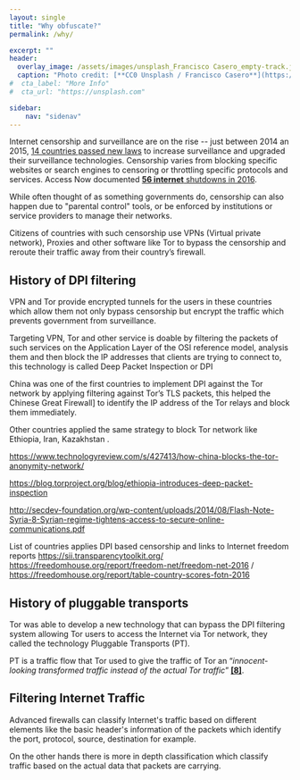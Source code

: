 ```yaml
---
layout: single
title: "Why obfuscate?"
permalink: /why/

excerpt: ""
header:
  overlay_image: /assets/images/unsplash_Francisco Casero_empty-track.jpg
  caption: "Photo credit: [**CC0 Unsplash / Francisco Casero**](https://unsplash.com)"
#  cta_label: "More Info"
#  cta_url: "https://unsplash.com"

sidebar:
    nav: "sidenav"
---
```


Internet censorship and surveillance are on the rise -- just between 2014 an 2015, [14 countries passed new laws](https://freedomhouse.org/report/freedom-net/freedom-net-2015) to increase surveillance and upgraded their surveillance technologies. Censorship varies from blocking specific websites or search engines to censoring or throttling specific protocols and services. Access Now documented [**56 internet** shutdowns in 2016](https://www.accessnow.org/keepiton/).

While often thought of as something governments do, censorship can also happen due to "parental control" tools, or be enforced by institutions or service providers to manage their networks.  

Citizens of countries with such censorship use VPNs (Virtual private network), Proxies and other software like Tor to bypass the censorship and reroute their traffic away from their country’s firewall.


## History of DPI filtering

VPN and Tor provide encrypted tunnels for the users in these countries which allow them not only bypass censorship but encrypt the traffic which prevents government from surveillance.

Targeting VPN, Tor and other service is doable by filtering the packets of such services on the Application Layer of the OSI reference model, analysis them and then block the IP addresses that clients are trying to connect to, this technology is called Deep Packet Inspection or DPI

China was one of the first countries to implement DPI against the Tor network by applying filtering against Tor’s TLS packets, this helped the Chinese Great Firewall] to identify the IP address of the Tor relays and
block them immediately.

Other countries applied the same strategy to block Tor network like Ethiopia, Iran, Kazakhstan .

https://www.technologyreview.com/s/427413/how-china-blocks-the-tor-anonymity-network/

https://blog.torproject.org/blog/ethiopia-introduces-deep-packet-inspection

http://secdev-foundation.org/wp-content/uploads/2014/08/Flash-Note-Syria-8-Syrian-regime-tightens-access-to-secure-online-communications.pdf

List of countries applies DPI based censorship and links to Internet freedom reports
https://sii.transparencytoolkit.org/
https://freedomhouse.org/report/freedom-net/freedom-net-2016  / https://freedomhouse.org/report/table-country-scores-fotn-2016 

## History of pluggable transports

Tor was able to develop a new technology that can bypass the DPI filtering system allowing Tor users to access the Internet via Tor network, they called the technology Pluggable Transports (PT).

PT is a traffic flow that Tor used to give the traffic of Tor an “*innocent-looking transformed traffic instead of the actual Tor traffic*” <a href="#_ftn8" name="_ftnref8" title=""><strong>[8]</strong></a>.

## Filtering Internet Traffic

Advanced firewalls can classify Internet's traffic based on different elements like the basic header's information of the packets which identify the port, protocol, source, destination for example.

On the other hands there is more in depth classification which classify traffic based on the actual data that packets are carrying.